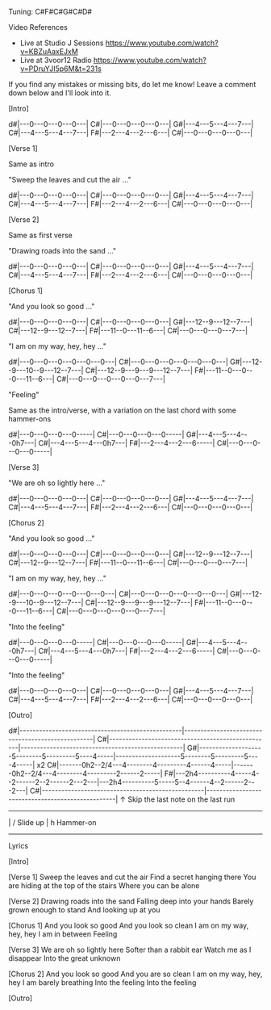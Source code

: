 Tuning: C#F#C#G#C#D#

Video References

- Live at Studio J Sessions https://www.youtube.com/watch?v=KBZuAaxEJxM
- Live at 3voor12 Radio https://www.youtube.com/watch?v=PDruYJI5p6M&t=231s


If you find any mistakes or missing bits, do let me know! Leave a comment down below and I'll look into it.


[Intro]

d#|---0---0---0---0---|
C#|---0---0---0---0---|
G#|---4---5---4---7---|
C#|---4---5---4---7---|
F#|---2---4---2---6---|
C#|---0---0---0---0---|


[Verse 1]

Same as intro

"Sweep the leaves and cut the air ..."

d#|---0---0---0---0---|
C#|---0---0---0---0---|
G#|---4---5---4---7---|
C#|---4---5---4---7---|
F#|---2---4---2---6---|
C#|---0---0---0---0---|


[Verse 2]

Same as first verse

"Drawing roads into the sand ..."

d#|---0---0---0---0---|
C#|---0---0---0---0---|
G#|---4---5---4---7---|
C#|---4---5---4---7---|
F#|---2---4---2---6---|
C#|---0---0---0---0---|


[Chorus 1]

"And you look so good ..."

d#|---0---0---0---0---|
C#|---0---0---0---0---|
G#|---12--9---12--7---|
C#|---12--9---12--7---|
F#|---11--0---11--6---|
C#|---0---0---0---7---|

"I am on my way, hey, hey ..."

d#|---0---0---0---0---0---0---|
C#|---0---0---0---0---0---0---|
G#|---12--9---10--9---12--7---|
C#|---12--9---9---9---12--7---|
F#|---11--0---0---0---11--6---|
C#|---0---0---0---0---0---7---|

"Feeling"

Same as the intro/verse, with a variation on the last chord with some hammer-ons

d#|---0---0---0---0-----|
C#|---0---0---0---0-----|
G#|---4---5---4---0h7---|
C#|---4---5---4---0h7---|
F#|---2---4---2---6-----|
C#|---0---0---0---0-----|


[Verse 3]

"We are oh so lightly here ..."

d#|---0---0---0---0---|
C#|---0---0---0---0---|
G#|---4---5---4---7---|
C#|---4---5---4---7---|
F#|---2---4---2---6---|
C#|---0---0---0---0---|


[Chorus 2]

"And you look so good ..."

d#|---0---0---0---0---|
C#|---0---0---0---0---|
G#|---12--9---12--7---|
C#|---12--9---12--7---|
F#|---11--0---11--6---|
C#|---0---0---0---7---|

"I am on my way, hey, hey ..."

d#|---0---0---0---0---0---0---|
C#|---0---0---0---0---0---0---|
G#|---12--9---10--9---12--7---|
C#|---12--9---9---9---12--7---|
F#|---11--0---0---0---11--6---|
C#|---0---0---0---0---0---7---|

"Into the feeling"

d#|---0---0---0---0-----|
C#|---0---0---0---0-----|
G#|---4---5---4---0h7---|
C#|---4---5---4---0h7---|
F#|---2---4---2---6-----|
C#|---0---0---0---0-----|

"Into the feeling"

d#|---0---0---0---0---|
C#|---0---0---0---0---|
G#|---4---5---4---7---|
C#|---4---5---4---7---|
F#|---2---4---2---6---|
C#|---0---0---0---0---|


[Outro]

d#|--------------------------------------------------|--------------------------------------------------|
C#|--------------------------------------------------|--------------------------------------------------|
G#|--------------------5--------5---------5----4-----|--------------------5--------5---------5----4-----| x2
C#|-------0h2--2/4---4--------4---------4------4-----|-------0h2--2/4---4--------4---------2------2-----|
F#|---2h4----------4-----4--2------2--2------2---2---|---2h4----------5-----5--4------4--2------2---2---|
C#|--------------------------------------------------|--------------------------------------------------|
                                                                                                    ↑
                                                                      Skip the last note on the last run


**********************************************************************

| / Slide up
| h Hammer-on

**********************************************************************


Lyrics

[Intro]

[Verse 1]
Sweep the leaves and cut the air
Find a secret hanging there
You are hiding at the top of the stairs
Where you can be alone

[Verse 2]
Drawing roads into the sand
Falling deep into your hands
Barely grown enough to stand
And looking up at you

[Chorus 1]
And you look so good
And you look so clean
I am on my way, hey, hey
I am in between
Feeling

[Verse 3]
We are oh so lightly here
Softer than a rabbit ear
Watch me as I disappear
Into the great unknown

[Chorus 2]
And you look so good
And you are so clean
I am on my way, hey, hey
I am barely breathing
Into the feeling
Into the feeling

[Outro]
